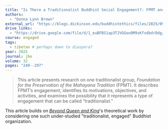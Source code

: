 ```yaml
---
title: "Is There a Traditionalist Buddhist Social Engagement?: FPMT and the Study of Engaged Buddhism"
authors:
  - "Donna Lynn Brown"
external_url: "https://blogs.dickinson.edu/buddhistethics/files/2025/09/Brown-Traditionalist-social-engagement.pdf"
drive_links:
  - "https://drive.google.com/file/d/1_euBFBS1ap3TJVGGooOM9sKfxdbdrDdg/view?usp=drivesdk"
course: engaged
tags:
  - tibetan # perhaps down to diaspora?
year: 2025
journal: jbe
volume: 32
pages: "249--297"
---
```


> This article presents research on one traditionalist group, *Foundation for the Preservation of the Mahayana Tradition* (FPMT).
It describes FPMT’s engagement, identifies its motivations, objectives, and activities, and examines the possibility that it represents a type of engagement that can be called “traditionalist.”

This article builds on [*Beyond Queen and King*](/content/articles/beyond-queen-and-king_brown-donna)'s theoretical work by considering one such under-studied "traditionalist, engaged" Buddhist organization.
